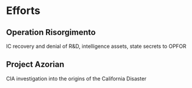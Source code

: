 # Efforts

## Operation Risorgimento
IC recovery and denial of R&D, intelligence assets, state secrets to OPFOR
## Project Azorian

CIA investigation into the origins of the California Disaster